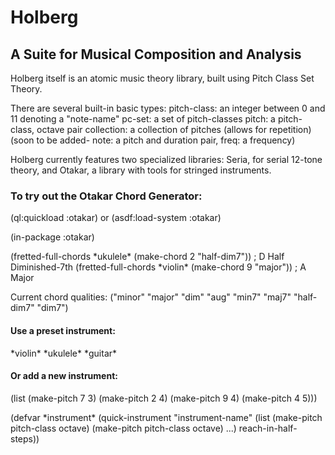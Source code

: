 # Holberg
## A Suite for Musical Composition and Analysis

Holberg itself is an atomic music theory library, built using Pitch Class Set Theory.

There are several built-in basic types:
pitch-class: an integer between 0 and 11 denoting a "note-name"
pc-set: a set of pitch-classes
pitch: a pitch-class, octave pair
collection: a collection of pitches (allows for repetition)
(soon to be added- note: a pitch and duration pair, freq: a frequency)


Holberg currently features two specialized libraries: Seria, for serial 12-tone theory, and Otakar, a library with tools for stringed instruments.

### To try out the Otakar Chord Generator:

(ql:quickload :otakar) or (asdf:load-system :otakar)

(in-package :otakar)

(fretted-full-chords \*ukulele* (make-chord 2 "half-dim7")) ; D Half Diminished-7th
(fretted-full-chords \*violin* (make-chord 9 "major")) ; A Major

Current chord qualities: ("minor" "major" "dim" "aug" "min7" "maj7" "half-dim7" "dim7")

#### Use a preset instrument:
\*violin* \*ukulele* \*guitar* 

#### Or add a new instrument:
(list (make-pitch 7 3) (make-pitch 2 4) (make-pitch 9 4) (make-pitch 4 5)))

(defvar \*instrument* (quick-instrument "instrument-name" (list (make-pitch pitch-class octave) (make-pitch pitch-class octave) ...) reach-in-half-steps))
